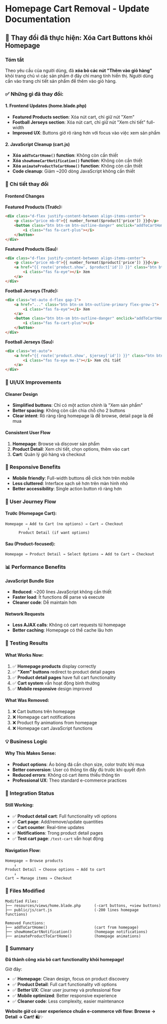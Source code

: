 # Homepage Cart Removal - Update Documentation

## 🎯 Thay đổi đã thực hiện: Xóa Cart Buttons khỏi Homepage

### Tóm tắt
Theo yêu cầu của người dùng, đã **xóa bỏ các nút "Thêm vào giỏ hàng"** khỏi trang chủ vì các sản phẩm ở đây chỉ mang tính hiển thị. Người dùng cần vào trang chi tiết sản phẩm để thêm vào giỏ hàng.

### ✅ Những gì đã thay đổi:

#### 1. Frontend Updates (home.blade.php)
- **Featured Products section**: Xóa nút cart, chỉ giữ nút "Xem"
- **Football Jerseys section**: Xóa nút cart, chỉ giữ nút "Xem chi tiết" full-width
- **Improved UX**: Buttons giờ rõ ràng hơn với focus vào việc xem sản phẩm

#### 2. JavaScript Cleanup (cart.js)
- **Xóa `addToCartHome()` function**: Không còn cần thiết
- **Xóa `showHomeCartNotification()` function**: Không còn cần thiết  
- **Xóa `animateProductToCartHome()` function**: Không còn cần thiết
- **Code cleanup**: Giảm ~200 dòng JavaScript không cần thiết

### 🔧 Chi tiết thay đổi

#### Frontend Changes

**Featured Products (Trước):**
```html
<div class="d-flex justify-content-between align-items-center">
    <p class="price mb-0">{{ number_format($product['price']) }}₫</p>
    <button class="btn btn-sm btn-outline-danger" onclick="addToCartHome(...)">
        <i class="fas fa-cart-plus"></i>
    </button>
</div>
```

**Featured Products (Sau):**
```html
<div class="d-flex justify-content-between align-items-center">
    <p class="price mb-0">{{ number_format($product['price']) }}₫</p>
    <a href="{{ route('product.show', $product['id']) }}" class="btn btn-sm btn-outline-primary">
        <i class="fas fa-eye"></i> Xem
    </a>
</div>
```

**Football Jerseys (Trước):**
```html
<div class="mt-auto d-flex gap-1">
    <a href="..." class="btn btn-sm btn-outline-primary flex-grow-1">
        <i class="fas fa-eye"></i> Xem
    </a>
    <button class="btn btn-sm btn-outline-danger" onclick="addToCartHome(...)">
        <i class="fas fa-cart-plus"></i>
    </button>
</div>
```

**Football Jerseys (Sau):**
```html
<div class="mt-auto">
    <a href="{{ route('product.show', $jersey['id']) }}" class="btn btn-sm btn-outline-primary w-100">
        <i class="fas fa-eye me-1"></i> Xem chi tiết
    </a>
</div>
```

### 🎨 UI/UX Improvements

#### Cleaner Design
- **Simplified buttons**: Chỉ có một action chính là "Xem sản phẩm"
- **Better spacing**: Không còn cần chia chỗ cho 2 buttons
- **Clear intent**: Rõ ràng rằng homepage là để browse, detail page là để mua

#### Consistent User Flow
1. **Homepage**: Browse và discover sản phẩm
2. **Product Detail**: Xem chi tiết, chọn options, thêm vào cart
3. **Cart**: Quản lý giỏ hàng và checkout

### 📱 Responsive Benefits
- **Mobile friendly**: Full-width buttons dễ click hơn trên mobile
- **Less cluttered**: Interface sạch sẽ hơn trên màn hình nhỏ
- **Better accessibility**: Single action button rõ ràng hơn

### 🔄 User Journey Flow

#### Trước (Homepage Cart):
```
Homepage → Add to Cart (no options) → Cart → Checkout
          ↓
      Product Detail (if want options)
```

#### Sau (Product-focused):
```
Homepage → Product Detail → Select Options → Add to Cart → Checkout
```

### 📊 Performance Benefits

#### JavaScript Bundle Size
- **Reduced**: ~200 lines JavaScript không cần thiết
- **Faster load**: Ít functions để parse và execute
- **Cleaner code**: Dễ maintain hơn

#### Network Requests
- **Less AJAX calls**: Không có cart requests từ homepage
- **Better caching**: Homepage có thể cache lâu hơn

### 🧪 Testing Results

#### What Works Now:
1. ✅ **Homepage products** display correctly
2. ✅ **"Xem" buttons** redirect to product detail pages
3. ✅ **Product detail pages** have full cart functionality
4. ✅ **Cart system** vẫn hoạt động bình thường
5. ✅ **Mobile responsive** design improved

#### What Was Removed:
1. ❌ Cart buttons trên homepage
2. ❌ Homepage cart notifications
3. ❌ Product fly animations from homepage
4. ❌ Homepage cart JavaScript functions

### 💡 Business Logic

#### Why This Makes Sense:
- **Product options**: Áo bóng đá cần chọn size, color trước khi mua
- **Better conversion**: User có thông tin đầy đủ trước khi quyết định
- **Reduced errors**: Không có cart items thiếu thông tin
- **Professional UX**: Theo standard e-commerce practices

### 🔗 Integration Status

#### Still Working:
- ✅ **Product detail cart**: Full functionality với options
- ✅ **Cart page**: Add/remove/update quantities
- ✅ **Cart counter**: Real-time updates
- ✅ **Notifications**: Trong product detail pages
- ✅ **Test cart page**: `/test-cart` vẫn hoạt động

#### Navigation Flow:
```
Homepage → Browse products
    ↓
Product Detail → Choose options → Add to cart
    ↓
Cart → Manage items → Checkout
```

### 📁 Files Modified

```
Modified Files:
├── resources/views/home.blade.php      (-cart buttons, +view buttons)
├── public/js/cart.js                   (-200 lines homepage functions)

Removed Functions:
├── addToCartHome()                     (cart from homepage)
├── showHomeCartNotification()          (homepage notifications)  
├── animateProductToCartHome()          (homepage animations)
```

### 🎉 Summary

**Đã thành công xóa bỏ cart functionality khỏi homepage!**

Giờ đây:
- ✅ **Homepage**: Clean design, focus on product discovery
- ✅ **Product Detail**: Full cart functionality với options
- ✅ **Better UX**: Clear user journey và professional flow
- ✅ **Mobile optimized**: Better responsive experience
- ✅ **Cleaner code**: Less complexity, easier maintenance

**Website giờ có user experience chuẩn e-commerce với flow: Browse → Detail → Cart!** 🛍️✨
